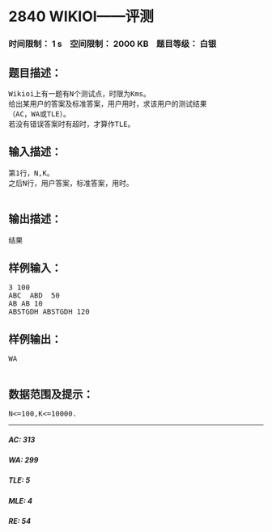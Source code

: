 # 2840 WIKIOI——评测   
### 时间限制： 1 s&nbsp;&nbsp;&nbsp;&nbsp;空间限制： 2000 KB&nbsp;&nbsp;&nbsp;&nbsp;题目等级： 白银  
## 题目描述：  

<pre>
Wikioi上有一题有N个测试点，时限为Kms。
给出某用户的答案及标准答案，用户用时，求该用户的测试结果
（AC，WA或TLE）。
若没有错误答案时有超时，才算作TLE。
</pre>
  
  
## 输入描述：  

<pre>
第1行，N,K。
之后N行，用户答案，标准答案，用时。
 
</pre>
  
  
## 输出描述：  

<pre>
结果
</pre>
  
  
## 样例输入：  

<pre>
3 100
ABC  ABD  50
AB AB 10
ABSTGDH ABSTGDH 120
</pre>
  
  
## 样例输出：  

<pre>
WA
 
</pre>
  
  
## 数据范围及提示：  

<pre>
N<=100,K<=10000.
</pre>
  
  
***  

##### AC: 313  
##### WA: 299  
##### TLE: 5  
##### MLE: 4  
##### RE: 54  
